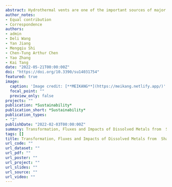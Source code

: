 ```yaml
---
abstract: Hydrothermal vents are one of the important sources of major or trace elements in the ocean. The elemental fluxes, however, may be dynamic due to coastal processes and hydrothermal  plumes, especially in shallow-water hydrothermal vents. We collected water samples by using the  trace-metal clean technique inside and outside two shallow-water hydrothermal vents (white vent  low temperature, high pH; and yellow vent high temperature, low pH) off Kueishantao Islet, Taiwan,  China via SCUBA divers. We analyzed these samples for their hydro-chemical parameters and  dissolved elements (Fe, Mn, Mg, V, Cu, and Mo) thereafter. Our results show that dissolved metals’ concentrations were significantly different between the two vents, with higher Mn and Fe in the White  Vent than in the Yellow Vent, likely due to the decreased affinity of the dissolved metals for particles  in the white vent. We estimated the plume fluxes of dissolved metals from the hydrothermal mouth  by multiplying in situ hydrothermal discharge flowrates with metals’ concentrations inside the vents,  which were 1.09~7.02 × 10^4 kg Mg, 0.10~1.23 kg Fe, 0.08~28 kg Mn, 33.4~306 g V, 2.89~77.7 g Cu, and 54.3~664 g Mo, annually. The results further indicate that such plumes probably have impacted  nearby seawater due to coastal currents and particle desorption during transport. Furthermore,  the concentrations of biogenic elements could be further modified in seawater, and potentially  impact nearby ecosystems on a larger scale. Our study provides information with which to further  understand metal redeployment in submarine shallow nearby ecosystems.
author_notes:
- Equal contribution
- Correspondence
authors:
- admin
- Deli Wang
- Yan Jiang
- Mengqiu Shi
- Chen-Tung Arthur Chen
- Yao Zhang
- Kai Tang
date: "2022-05-21T00:00:00Z"
doi: "https://doi.org/10.3390/su14031754"
featured: true
image:
  caption: 'Image credit: [**MEIKANG**](https://meikang.netlify.app/)'
  focal_point: ""
  preview_only: false
projects: ""
publication: *Sustainability*
publication_short: *Sustainability*
publication_types:
- "2"
publishDate: "2022-02-03T00:00:00Z"
summary: Transformation, Fluxes and Impacts of Dissolved Metals from  Shallow Water Hydrothermal Vents on Nearby Ecosystem  Offshore of Kueishantao (NE Taiwan).
tags: []
title: Transformation, Fluxes and Impacts of Dissolved Metals from  Shallow Water Hydrothermal Vents on Nearby Ecosystem  Offshore of Kueishantao (NE Taiwan)
url_code: ""
url_dataset: ""
url_pdf: ""
url_poster: ""
url_project: ""
url_slides: ""
url_source: ""
url_video: ""
---
```



